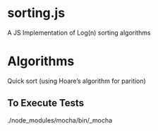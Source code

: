 # sorting.js
A JS Implementation of Log(n) sorting algorithms

# Algorithms
Quick sort (using Hoare’s algorithm for parition)<br />

## To Execute Tests
./node_modules/mocha/bin/_mocha
